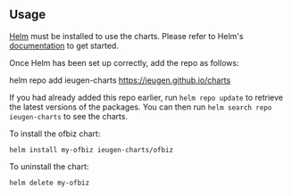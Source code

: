 ## Usage

[Helm](https://helm.sh) must be installed to use the charts.  Please refer to
Helm's [documentation](https://helm.sh/docs) to get started.

Once Helm has been set up correctly, add the repo as follows:

  helm repo add ieugen-charts https://ieugen.github.io/charts

If you had already added this repo earlier, run `helm repo update` to retrieve
the latest versions of the packages.  You can then run `helm search repo
ieugen-charts` to see the charts.

To install the ofbiz chart:

    helm install my-ofbiz ieugen-charts/ofbiz

To uninstall the chart:

    helm delete my-ofbiz